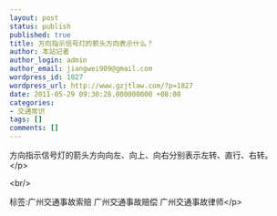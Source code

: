 ```yaml
---
layout: post
status: publish
published: true
title: 方向指示信号灯的箭头方向表示什么？
author: 本站记者
author_login: admin
author_email: jiangwei909@gmail.com
wordpress_id: 1827
wordpress_url: http://www.gzjtlaw.com/?p=1827
date: 2011-05-29 09:30:28.000000000 +08:00
categories:
- 交通常识
tags: []
comments: []
---
```

<p>方向指示信号灯的箭头方向向左、向上、向右分别表示左转、直行、右转。 <br><&#47;p><br&#47;><p>标签:广州交通事故索赔 广州交通事故赔偿 广州交通事故律师<&#47;p>
